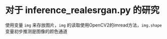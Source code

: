 # 对于 inference_realesrgan.py 的研究

使用变量 `img` 来存放图片，`img` 的读取使用OpenCV2的imread方法，`img.shape` 变量初步推测是图像的颜色通道
